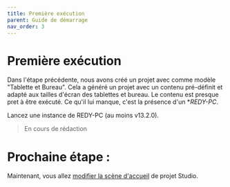 ```yaml
---
title: Première exécution
parent: Guide de démarrage
nav_order: 3
---
```


# Première exécution

Dans l'étape précédente, nous avons créé un projet avec comme modèle "Tablette et Bureau". Cela a généré un projet avec un contenu pré-définit et adapté aux tailles d'écran des tablettes et bureau.
Le contenu est presque pret à être exécuté. Ce qu'il lui manque, c'est la présence d'un **REDY-PC*.

Lancez une instance de REDY-PC (au moins v13.2.0).

> En cours de rédaction

# Prochaine étape :
Maintenant, vous allez [modifier la scène d'accueil](./modif-1) de projet Studio.
